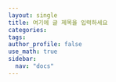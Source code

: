```yaml
---
layout: single
title: 여기에 글 제목을 입력하세요
categories: 
tags:
author_profile: false
use_math: true
sidebar:
  nav: "docs"
---
```

